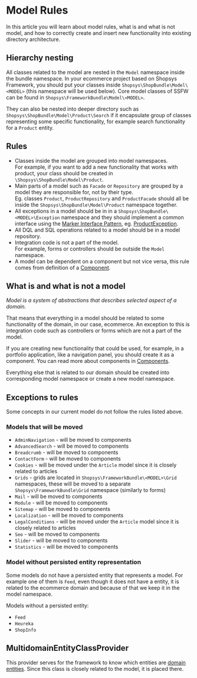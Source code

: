 # Model Rules
In this article you will learn about model rules, what is and what is not model, and how to correctly create and insert new functionality into existing directory architecture.

## Hierarchy nesting
All classes related to the model are nested in the `Model` namespace inside the bundle namespace.
In your ecommerce project based on Shopsys Framework, you should put your classes inside `Shopsys\ShopBundle\Model\<MODEL>` (this namespace will be used below).
Core model classes of SSFW can be found in `Shopsys\FrameworkBundle\Model\<MODEL>`.

They can also be nested into deeper directory such as `Shopsys\ShopBundle\Model\Product\Search` if it encapsulate group of classes representing some specific functionality, for example search functionality for a `Product` entity.

## Rules
- Classes inside the model are grouped into model namespaces.  
  For example, if you want to add a new functionality that works with product, your class should be created in `\Shopsys\ShopBundle\Model\Product`.
- Main parts of a model such as `Facade` or `Repository` are grouped by a model they are responsible for, not by their type.  
  Eg. classes `Product`, `ProductRepository` and `ProductFacade` should all be inside the `Shopsys\ShopBundle\Model\Product` namespace together.
- All exceptions in a model should be in in a `Shopsys\ShopBundle\<MODEL>\Exception` namespace and they should implement a common interface using the [Marker Interface Pattern](https://en.wikipedia.org/wiki/Marker_interface_pattern), eg. [ProductException](https://github.com/shopsys/shopsys/blob/8.0/packages/framework/src/Model/Product/Exception/ProductException.php).
- All DQL and SQL operations related to a model should be in a model repository.
- Integration code is not a part of the model.  
  For example, forms or controllers should be outside the `Model` namespace.
- A model can be dependent on a component but not vice versa, this rule comes from definition of a [Component](../introduction/components.md).

## What is and what is not a model
*Model is a system of abstractions that describes selected aspect of a domain.*

That means that everything in a model should be related to some functionality of the domain, in our case, ecommerce.
An exception to this is integration code such as controllers or forms which are not a part of the model.

If you are creating new functionality that could be used, for example, in a portfolio application, like a navigation panel, you should create it as a component.
You can read more about components in [Components](../introduction/components.md).

Everything else that is related to our domain should be created into corresponding model namespace or create a new model namespace.

## Exceptions to rules
Some concepts in our current model do not follow the rules listed above.

### Models that will be moved
* `AdminNavigation` - will be moved to components
* `AdvancedSearch` - will be moved to components
* `Breadcrumb` - will be moved to components
* `ContactForm` - will be moved to components
* `Cookies` - will be moved under the `Article` model since it is closely related to articles
* `Grids` - grids are located in `Shopsys\FrameworkBundle\<MODEL>\Grid` namespaces, these will be moved to a separate `Shopsys\FrameworkBundle\Grid` namespace (similarly to forms)
* `Mail` - will be moved to components
* `Module` - will be moved to components
* `Sitemap` - will be moved to components
* `Localization` - will be moved to components
* `LegalConditions` - will be moved under the `Article` model since it is closely related to articles
* `Seo` - will be moved to components
* `Slider` - will be moved to components
* `Statistics` - will be moved to components

### Model without persisted entity representation
Some models do not have a persisted entity that represents a model.
For example one of them is `Feed`, even though it does not have a entity, it is related to the ecommerce domain and because of that we keep it in the model namespace.

Models without a persisted entity:

* `Feed`
* `Heureka`
* `ShopInfo`

## MultidomainEntityClassProvider
This provider serves for the framework to know which entities are [domain entities](entities.md#domain-entity).
Since this class is closely related to the model, it is placed there.
